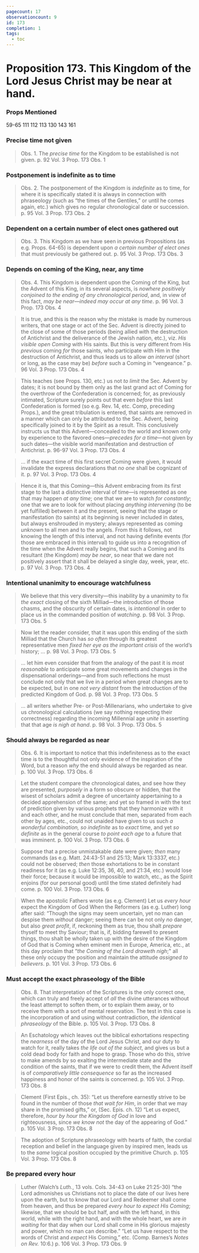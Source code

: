 ```yaml
---
pagecount: 17
observationcount: 9
id: 173
completion: 1
tags:
  - toc
---
```

# Proposition 173. This Kingdom of the Lord Jesus Christ may be near at hand.

### Props Mentioned
59-65 111 112 113 130 143 161
### Precise time not given
>Obs. 1. The *precise time* for the Kingdom to be established is not given.
>p. 92 Vol. 3 Prop. 173 Obs. 1
### Postponement is indefinite as to time
>Obs. 2. The postponement of the Kingdom is *indefinite* as to time, for where it is specifically stated it is always in connection with phraseology (such as “the times of the Gentiles,” or until he comes again, etc.) which gives no regular chronological date or succession.
>p. 95 Vol. 3 Prop. 173 Obs. 2
### Dependent on a certain number of elect ones gathered out
>Obs. 3. This Kingdom as we have seen in previous Propositions (as e.g. Props. 64-65) is dependent upon *a certain number of elect ones* that must previously be gathered out.
>p. 95 Vol. 3 Prop. 173 Obs. 3
### Depends on coming of the King, near, any time
>Obs. 4. This Kingdom is dependent upon the Coming of the King, but the Advent of this King, in its several aspects, is *nowhere positively conjoined to the ending of any chronological period*, and, in view of this fact, *may be near—indeed may occur at any time*.
>p. 96 Vol. 3 Prop. 173 Obs. 4

>It is true, and this is the reason why the mistake is made by numerous writers, that one stage or act of the Sec. Advent is directly joined to the close of some of those periods (being allied with the destruction of Antichrist and the deliverance of the Jewish nation, etc.), viz. *His visible open Coming* with His saints. But this is very different from His *previous* coming *for* those saints, who participate with Him in the destruction of Antichrist, and thus leads us to allow *an interval* (short or long, as the case may be) *before* such a Coming in “vengeance.”
>p. 96 Vol. 3 Prop. 173 Obs. 4

>This teaches (see Props. 130, etc.) us not *to limit* the Sec. Advent by dates; it is not bound by them only as the last grand act of Coming for the overthrow of the Confederation is concerned; for, as previously intimated, Scripture surely points out that even *before* this last Confederation is formed (so e.g. Rev. 14, etc. Comp, preceding Props.), and the great tribulation is entered, that saints are removed in a manner which can only be attributed to the Sec. Advent, being specifically joined to it by the Spirit as a result. This conclusively instructs us that this Advent—concealed to the world and known only by experience to the favored ones—*precedes for a time*—not given by such dates—the visible world manifestation and destruction of Antichrist.
>p. 96-97 Vol. 3 Prop. 173 Obs. 4

>... if the exact time of this first secret Coming were given, it would invalidate the express declarations that *no one* shall be cognizant of it.
>p. 97 Vol. 3 Prop. 173 Obs. 4

>Hence it is, that this Coming—this Advent embracing from its first stage to the last a distinctive interval of time—is represented as one that may happen *at any time*; one that we are to watch *for constantly*; one that we are to look for without placing *anything intervening* (to be yet fulfilled) between it and the present, seeing that the stage or manifestation (to saints) at its beginning is never included in dates, but always enshrouded in mystery; always represented as coming *unknown* to all men and to the angels. From this it follows, not knowing the length of this interval, and not having definite events (for those are embraced in this interval) to guide us into a recognition of the time when the Advent really begins, that such a Coming and its resultant (the Kingdom) *may be near*, so near that we dare not positively assert that it shall be delayed a single day, week, year, etc.
>p. 97 Vol. 3 Prop. 173 Obs. 4

### Intentional unanimity to encourage watchfulness
>We believe that this very diversity—this inability by a unanimity to fix *the exact* closing of the sixth Milliad—the introduction of those chasms, and the obscurity of certain dates, is *intentional* in order to place us in the commanded position of *watching*.
>p. 98 Vol. 3 Prop. 173 Obs. 5

>Now let the reader consider, that it was upon this ending of the sixth Milliad that the Church has *so often* through its greatest representative men *fixed her eye as the important crisis* of the world’s history; ...
>p. 98 Vol. 3 Prop. 173 Obs. 5

>... let him even consider that from the analogy of the past it is *most reasonable* to anticipate some great movements and changes in the dispensational orderings—and from such reflections he must conclude not only that we live in a period when great changes are to be expected, but in one *not very distant* from the introduction of the predicted Kingdom of God.
>p. 98 Vol. 3 Prop. 173 Obs. 5

>... all writers whether Pre- or Post-Millenarians, who undertake to give us chronological calculations (we say nothing respecting their correctness) regarding the incoming Millennial age *unite* in asserting that that age *is nigh at hand*.
>p. 98 Vol. 3 Prop. 173 Obs. 5
### Should always be regarded as near
>Obs. 6. It is important to notice that this indefiniteness as to the exact time is to the thoughtful not only evidence of the inspiration of the Word, but a reason *why* the end should always be regarded as near.
>p. 100 Vol. 3 Prop. 173 Obs. 6

>Let the student compare the chronological dates, and see how they are presented, *purposely* in a form so obscure or hidden, that the wisest of scholars admit a degree of uncertainty appertaining to a decided apprehension of the same; and yet so framed in with the text of prediction given by various prophets that they harmonize with it and each other, and he must conclude that men, separated from each other by ages, etc., could not unaided have given to us such *a wonderful combination, so indefinite* as to *exact* time, and yet *so definite* as in the general course *to point each age* to a future that was imminent.
>p. 100 Vol. 3 Prop. 173 Obs. 6

>Suppose that a precise unmistakable date were given; *then* many commands (as e.g. Matt. 24:43-51 and 25:13; Mark 13:3337, etc.) could not be observed; *then* those exhortations to be in constant readiness for it (as e.g. Luke 12:35, 36, 40, and 21:34, etc.) would lose their force; because it would be impossible to watch, etc., as the Spirit enjoins (for our personal good) until the time stated definitely had come.
>p. 100 Vol. 3 Prop. 173 Obs. 6

>When the apostolic Fathers wrote (as e.g. Clement) Let us *every hour* expect the Kingdom of God When the Reformers (as e.g. Luther) long after said: “Though the signs may seem uncertain, yet no man can despise them *without* danger; seeing there can be not only *no* danger, but also *great profit*, if, reckoning them as true, thou shalt *prepare* thyself to meet thy Saviour; that is, if, bidding farewell to present things, thou shalt be wholly taken up with the desire of the Kingdom of God that is Coming when eminent men in Europe, America, etc., at this day proclaim that “*the Coming of the Lord draweth nigh*;" all these only occupy the position and maintain the attitude *assigned to believers*.
>p. 101 Vol. 3 Prop. 173 Obs. 6
### Must accept the exact phraseology of the Bible
>Obs. 8. That interpretation of the Scriptures is the only correct one, which can truly and freely accept of *all* the divine utterances without the least attempt to soften them, or to explain them away, or to receive them with a sort of mental reservation. The test in this case is the incorporation of and using without contradiction, *the identical phraseology* of the Bible.
>p. 105 Vol. 3 Prop. 173 Obs. 8

>An Eschatology which leaves out the biblical exhortations respecting the *nearness* of the day of the Lord Jesus Christ, and our duty to watch for it, really takes *the life out of the subject*, and gives us but a cold dead body for faith and hope to grasp. Those who do this, strive to make amends by so exalting the intermediate state and the condition of the saints, that if we were to credit them, the Advent itself is of *comparatively little consequence* so far as the increased happiness and honor of the saints is concerned.
>p. 105 Vol. 3 Prop. 173 Obs. 8

>Clement (First Epis., ch. 35): “Let us therefore earnestly strive to be found in the number of those *that wait for Him*, in order that we may share in the promised gifts,” or, (Sec. Epis. ch. 12) “Let us expect, therefore, *hour by hour the Kingdom of God* in love and righteousness, since *we know not* the day of the appearing of God.”
>p. 105 Vol. 3 Prop. 173 Obs. 8

>The adoption of Scripture phraseology with hearts of faith, the cordial reception and belief in the language given by inspired men, leads us to the *same* logical position occupied by the primitive Church.
>p. 105 Vol. 3 Prop. 173 Obs. 8
### Be prepared every hour
>Luther (Walch’s *Luth.*, 13 vols. Cols. 34-43 on Luke 21:25-30) “the Lord admonishes us Christians not to place the date of our lives here upon the earth, but to know that our Lord and Redeemer shall come from heaven, and thus be prepared *every hour to expect His Coming*; likewise, that we should be but half, and with the left hand, in this world, while with the right hand, and with the whole heart, we are *in waiting* for that day when our Lord shall come in His glorious majesty and power, which no man can describe.” “Let us have respect to the words of Christ and *expect* His Coming,” etc. (Comp. Barnes’s *Notes on Rev.* 10:6.)
>p. 106 Vol. 3 Prop. 173 Obs. 9

